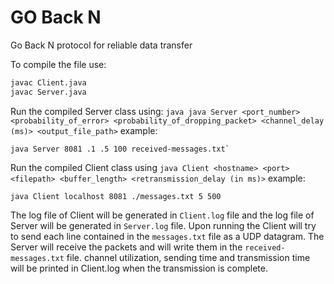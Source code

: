 # GO Back N

Go Back N protocol for reliable data transfer

To compile the file use:

``` bash
javac Client.java
javac Server.java 
```

Run the compiled Server class using: `java
java Server <port_number> <probability_of_error> <probability_of_dropping_packet> <channel_delay (ms)> <output_file_path>` example:

``` shell
java Server 8081 .1 .5 100 received-messages.txt`
```

Run the compiled Client class using `java Client <hostname> <port> <filepath> <buffer_length> <retransmission_delay (in ms)>`
example:

``` shell
java Client localhost 8081 ./messages.txt 5 500
```

The log file of Client will be generated in `Client.log` file and the log file of Server will be generated in `Server.log` file. Upon running the Client will try to send each line contained in the `messages.txt` file as a UDP datagram. The Server will receive the packets and will write them in the `received-messages.txt` file. channel utilization, sending time and transmission time will be printed in Client.log when the transmission is complete.

